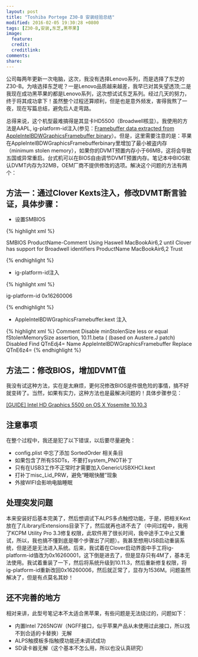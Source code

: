 ```yaml
---
layout: post
title: "Toshiba Portege Z30-B 安装经验总结"
modified: 2016-02-05 19:30:28 +0800
tags: [Z30-B,安装,东芝,黑苹果]
image:
  feature: 
  credit: 
  creditlink: 
comments: 
share: 
---
```


公司每两年更新一次电脑，这次，我没有选择Lenovo系列，而是选择了东芝的Z30-B。为啥选择东芝呢？一是Lenovo品质越来越差，我早已对其失望透顶;二是我现在成功黑苹果的都是Lenovo系列，这次想试试东芝系列。经过几天的努力，终于将其成功拿下！虽然整个过程还算顺利，但是也是意外频发，害得我熬了一夜，现在写篇总结，避免后人走弯路。

总得来说，这个机型最难搞得是其显卡HD5500（Broadwell核显）。我使用的方法是AAPL, ig-platform-id注入(参见：[Framebuffer data extracted from AppleIntelBDWGraphicsFramebuffer binary](https://www.firewolf.science/2015/04/framebuffer-data-extracted-from-appleintelbdwgraphicsframebuffer-binary/)）。但是，这里需要注意的是：苹果在AppleIntelBDWGraphicsFramebufferbinary里增加了最小被盗内存（minimum stolen memory），如果你的DVMT预置内存小于66MB，这将会导致五国或异常重启。台式机可以在BIOS自由调节DVMT预置内存。笔记本中BIOS默认DVMT内存为32MB，OEM厂商不提供修改的选项。解决这个问题的方法有两个：

## 方法一：通过Clover Kexts注入，修改DVMT断言验证，具体步骤：

- 设置SMBIOS

{% highlight xml %}

<key>SMBIOS</key>
<dict>
	<key>ProductName-Comment</key>
	<string>Using Haswell MacBookAir6,2 until Clover has support for Broadwell identifiers</string>
	<key>ProductName</key>
	<string>MacBookAir6,2</string>
	<key>Trust</key>
	<true/>
</dict>

{% endhighlight %}

- ig-platform-id注入

{% highlight xml %}

<key>ig-platform-id</key>
<string>0x16260006</string>

{% endhighlight %}

- AppleIntelBDWGraphicsFramebuffer.kext 注入

{% highlight xml %}
<dict>
	<key>Comment</key>
	<string>Disable minStolenSize less or equal fStolenMemorySize assertion, 10.11.beta ( (based on Austere.J patch)</string>
	<key>Disabled</key>
	<false/>
	<key>Find</key>
	<data>
	QTnEdj4=
	</data>
	<key>Name</key>
	<string>AppleIntelBDWGraphicsFramebuffer</string>
	<key>Replace</key>
	<data>
	QTnE6z4=
	</data>
</dict>
{% endhighlight %}


## 方法二：修改BIOS，增加DVMT值

我没有试这种方法，实在是太麻烦，更何况修改BIOS是件很危险的事情，搞不好就变砖了。当然，如果有实力，这种方法也是最解决问题的！具体步骤参见：

[[GUIDE] Intel HD Graphics 5500 on OS X Yosemite 10.10.3](http://www.tonymacx86.com/yosemite-laptop-support/162062-guide-intel-hd-graphics-5500-os-x-yosemite-10-10-3-a.html)

## 注意事项

在整个过程中，我还是犯了以下错误，以后要尽量避免：

- config.plist 中忘了添加 SortedOrder 相关条目
- 如果包含了所有SSDTs，不要打system_PNOT补丁
- 只有在USB3工作不正常时才需要加入GenericUSBXHCI.kext
- 打补丁misc_Lid_PRW，避免“睡眠快醒”现象
- 外接WIFI会影响电脑睡眠

## 处理突发问题

本来安装好后基本完美了，然后想调试下ALPS多点触控功能，于是，把相关Kext放在了/Library/Extensions目录下了，然后就再也进不去了（中间过程中，我用了KCPM Utility Pro 3.3修复权限，此软件用了很长时间，我中途手工中止又重试，所以，我也搞不懂到底是哪个步骤出了问题）。我甚至想用USB启动重装系统，但是还是无法进入系统。后来，我试着在Clover启动界面中手工将ig-platform-id值改为0x16260001，这下倒是进去了，但是显存只有4M了，基本无法使用。我试着重装了一下，然后将系统升级到10.11.3，然后重新修复权限，将ig-platform-id重新改回0x16260006，然后就正常了，显存为1536M。问题虽然解决了，但是有点莫名其妙！

## 还不完善的地方
相对来讲，此型号笔记本不太适合黑苹果，有些问题是无法绕过的，问题如下：

- 内置Intel 7265NGW（NGFF接口，似乎苹果产品从未使用过此接口，所以找不到合适的卡替换）无解
- ALPS触摸板多指触摸功能还未调试成功
- SD读卡器无解（这个基本不怎么用，所以也没认真研究）



